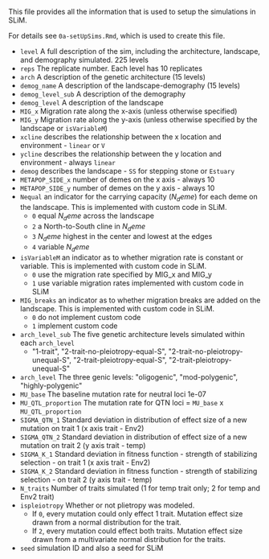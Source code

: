 This file provides all the information that is used to setup the simulations in SLiM.

For details see `0a-setUpSims.Rmd`, which is used to create this file.

* `level` A full description of the sim, including the architecture, landscape, and demography simulated. 225 levels
* `reps` The replicate number. Each level has 10 replicates
* `arch` A description of the genetic architecture (15 levels)
* `demog_name` A description of the landscape-demography (15 levels)
* `demog_level_sub` A description of the demography
* `demog_level` A description of the landscape
* `MIG_x` Migration rate along the x-axis (unless otherwise specified)
* `MIG_y` Migration rate along the y-axis (unless otherwise specified by the landscape or `isVariableM`)
* `xcline` describes the relationship between the x location and environment - `linear` or `V`  
* `ycline` describes the relationship between the y location and environment - always `linear` 
* `demog` describes the landscape - `SS` for stepping stone or `Estuary`
* `METAPOP_SIDE_x` number of demes on the x axis - always 10
* `METAPOP_SIDE_y` number of demes on the y axis - always 10
* `Nequal` an indicator for the carrying capacity ($N_deme$) for each deme on the landscape. This is implemented with custom code in SLiM.
	* `0` equal $N_deme$ across the landscape
	* `2` a North-to-South cline in $N_deme$
	* `3` $N_deme$ highest in the center and lowest at the edges
	* `4` variable $N_deme$
* `isVariableM` an indicator as to whether migration rate is constant or variable. This is implemented with custom code in SLiM.
	* `0` use the migration rate specified by MIG_x and MIG_y
	* `1` use variable migration rates implemented with custom code in SLiM
* `MIG_breaks` an indicator as to whether migration breaks are added on the landscape. This is implemented with custom code in SLiM.
	* `0` do not implement custom code
	* `1` implement custom code
* `arch_level_sub` The five genetic architecture levels simulated within each `arch_level`
 	* "1-trait", "2-trait-no-pleiotropy-equal-S", "2-trait-no-pleiotropy-unequal-S", "2-trait-pleiotropy-equal-S", "2-trait-pleiotropy-unequal-S"
* `arch_level` The three genic levels: "oligogenic", "mod-polygenic", "highly-polygenic"
* `MU_base` The baseline mutation rate for neutral loci 1e-07 
* `MU_QTL_proportion` The mutation rate for QTN loci = `MU_base` x `MU_QTL_proportion`
* `SIGMA_QTN_1`  Standard deviation in distribution of effect size of a new mutation on trait 1 (x axis trait - Env2)
* `SIGMA_QTN_2` Standard deviation in distribution of effect size of a new mutation on trait 2 (y axis trait - temp)
* `SIGMA_K_1` Standard deviation in fitness function - strength of stabilizing selection - on trait 1 (x axis trait - Env2)
* `SIGMA_K_2` Standard deviation in fitness function - strength of stabilizing selection - on trait 2 (y axis trait - temp)
* `N_traits` Number of traits simulated (1 for temp trait only; 2 for temp and Env2 trait)
* `ispleiotropy` Whether or not plietropy was modeled. 
	* If `0`, every mutation could only effect 1 trait.  Mutation effect size drawn from a normal distribution for the trait.
	* If `2`, every mutation could effect both traits. Mutation effect size drawn from a multivariate normal distribution for the traits.
* `seed` simulation ID and also a seed for SLiM
